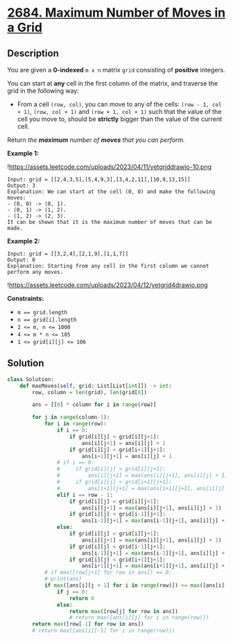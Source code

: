 # [2684. Maximum Number of Moves in a Grid](https://leetcode.com/problems/maximum-number-of-moves-in-a-grid/description/?envType=daily-question&envId=2024-10-29)

## Description

You are given a **0-indexed** `m x n` matrix `grid` consisting of **positive** integers.

You can start at **any** cell in the first column of the matrix, and traverse the grid in the following way:

- From a cell `(row, col)`, you can move to any of the cells: `(row - 1, col + 1)`, `(row, col + 1)` and `(row + 1, col + 1)` such that the value of the cell you move to, should be **strictly** bigger than the value of the current cell.

Return *the **maximum** number of **moves** that you can perform.*

**Example 1:**

!https://assets.leetcode.com/uploads/2023/04/11/yetgriddrawio-10.png

```
Input: grid = [[2,4,3,5],[5,4,9,3],[3,4,2,11],[10,9,13,15]]
Output: 3
Explanation: We can start at the cell (0, 0) and make the following moves:
- (0, 0) -> (0, 1).
- (0, 1) -> (1, 2).
- (1, 2) -> (2, 3).
It can be shown that it is the maximum number of moves that can be made.
```

**Example 2:**

```
Input: grid = [[3,2,4],[2,1,9],[1,1,7]]
Output: 0
Explanation: Starting from any cell in the first column we cannot perform any moves.

```

!https://assets.leetcode.com/uploads/2023/04/12/yetgrid4drawio.png

**Constraints:**

- `m == grid.length`
- `n == grid[i].length`
- `2 <= m, n <= 1000`
- `4 <= m * n <= 105`
- `1 <= grid[i][j] <= 106`


## Solution

```python
class Solution:
    def maxMoves(self, grid: List[List[int]]) -> int:
        row, column = len(grid), len(grid[0])

        ans = [[0] * column for i in range(row)]

        for j in range(column-1):
            for i in range(row):
                if i == 0:
                    if grid[i][j] < grid[i][j+1]:
                        ans[i][j+1] = ans[i][j] + 1
                    if grid[i][j] < grid[i+1][j+1]:
                        ans[i+1][j+1] = ans[i][j] + 1
                # if i == 0:
                #     if grid[i][j] < grid[i][j+1]:
                #         ans[i][j+1] = max(ans[i][j+1], ans[i][j] + 1)
                #     if grid[i][j] < grid[i+1][j+1]:
                #         ans[i+1][j+1] = max(ans[i+1][j+1], ans[i][j] + 1)
                elif i == row - 1:
                    if grid[i][j] < grid[i][j+1]:
                        ans[i][j+1] = max(ans[i][j+1], ans[i][j] + 1)
                    if grid[i][j] < grid[i-1][j+1]:
                        ans[i-1][j+1] = max(ans[i-1][j+1], ans[i][j] + 1)     
                else:
                    if grid[i][j] < grid[i][j+1]:
                        ans[i][j+1] = max(ans[i][j+1], ans[i][j] + 1)
                    if grid[i][j] < grid[i-1][j+1]:
                        ans[i-1][j+1] = max(ans[i-1][j+1], ans[i][j] + 1)
                    if grid[i][j] < grid[i+1][j+1]:
                        ans[i+1][j+1] = max(ans[i+1][j+1], ans[i][j] + 1)
            # if max([row[j+1] for row in ans]) == 0:
            # print(ans)
            if max([ans[i][j + 1] for i in range(row)]) <= max([ans[i][j] for i in range(row)]):
                if j == 0:
                    return 0
                else:
                    return max([row[j] for row in ans])
                    # return max([ans[i][j] for i in range(row)])
        return max([row[-1] for row in ans])
        # return max([ans[i][-1] for i in range(row)])
```